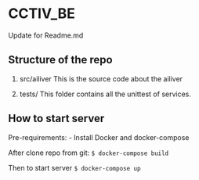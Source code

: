 # CCTIV_BE
Update for Readme.md

## Structure of the repo

1. src/ailiver
This is the source code about the ailiver

2. tests/
This folder contains all the unittest of services.

## How to start server

Pre-requirements:
    - Install Docker and docker-compose


After clone repo from git:
`$ docker-compose build`

Then to start server
`$ docker-compose up`